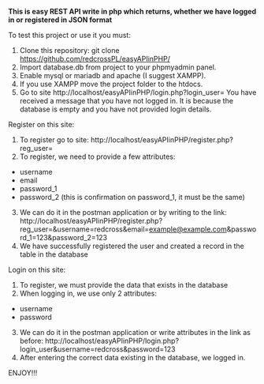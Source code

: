 **This is easy REST API write in php which returns, whether we have logged in or registered in JSON format**

To test this project or use it you must:

1. Clone this repository: git clone https://github.com/redcrossPL/easyAPIinPHP/
2. Import database.db from project to your phpmyadmin panel.
3. Enable mysql or mariadb and apache (I suggest XAMPP).
4. If you use XAMPP move the project folder to the htdocs.
5. Go to site http://localhost/easyAPIinPHP/login.php?login_user=
You have received a message that you have not logged in. It is because the database is empty and you have not provided login details.

Register on this site:

1. To register go to site: http://localhost/easyAPIinPHP/register.php?reg_user=
2. To register, we need to provide a few attributes: 
- username
- email
- password_1
- password_2 (this is confirmation on password_1, it must be the same)
3. We can do it in the postman application or by writing to the link:
  http://localhost/easyAPIinPHP/register.php?reg_user=&username=redcross&email=example@example.com&password_1=123&password_2=123
4. We have successfully registered the user and created a record in the table in the database

Login on this site:

1. To register, we must provide the data that exists in the database
2. When logging in, we use only 2 attributes:
- username
- password
3. We can do it in the postman application or write attributes in the link as before:
  http://localhost/easyAPIinPHP/login.php?login_user&username=redcross&password=123
4. After entering the correct data existing in the database, we logged in.

ENJOY!!!
